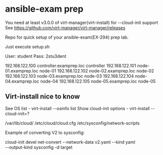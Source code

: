 # ansible-exam prep

You need at least v3.0.0 of virt-manager(virt-install) for --cloud-init support
See https://github.com/virt-manager/virt-manager/releases

Repo for quick setup of your ansible-exam(EX-294) prep lab.

Just execute setup.sh

User: student
Pass: 2stu3dent

192.168.122.100 controller.examprep.loc controller
192.168.122.101 node-01.examprep.loc node-01
192.168.122.102 node-02.examprep.loc node-02
192.168.122.103 node-03.examprep.loc node-03
192.168.122.104 node-04.examprep.loc node-04
192.168.122.105 node-05.examprep.loc node-05

## Virt-install nice to know

See OS list                 - virt-install --osinfo list
Show cloud-init options     - virt-install --cloud-init=?

/var/lib/cloud/
/etc/cloud/cloud.cfg
/etc/sysconfig/network-scripts

Example of converting V2 to sysconfig:

cloud-init devel net-convert --network-data v2.yaml --kind yaml \
   --output-kind sysconfig -d target

